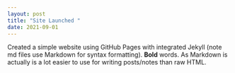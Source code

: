 ```yaml
---
layout: post
title: "Site Launched "
date: 2021-09-01
---
```

Created a simple website using GitHub Pages with integrated Jekyll (note md files use Markdown for syntax formatting). **Bold** words. As Markdown is actually is a lot easier to use for writing posts/notes than raw HTML.

